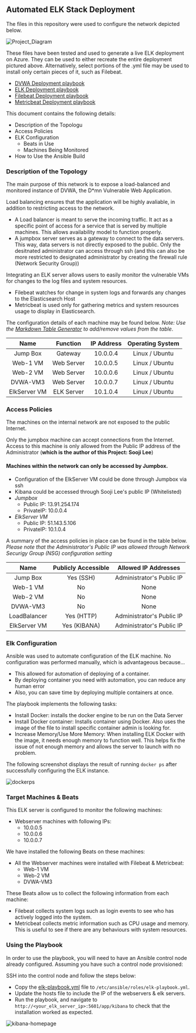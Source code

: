 ## Automated ELK Stack Deployment

The files in this repository were used to configure the network depicted below.

![Project_Diagram](../Images/Project_Diagram.png)

These files have been tested and used to generate a live ELK deployment on Azure. They can be used to either recreate the entire deployment pictured above. Alternatively, select portions of the .yml file may be used to install only certain pieces of it, such as Filebeat.

  - [DVWA Deployment playbook](../Resources/dvwa-playbook.yml)
  - [ELK Deployment playbook](../Resources/elk-playbook.yml)
  - [Filebeat Deployment playbook](../Resources/filebeat-playbook.yml)
  - [Metricbeat Deployment playbook](../Resources/metricbeat-playbook.yml)

This document contains the following details:
- Description of the Topologu
- Access Policies
- ELK Configuration
  - Beats in Use
  - Machines Being Monitored
- How to Use the Ansible Build


### Description of the Topology

The main purpose of this network is to expose a load-balanced and monitored instance of DVWA, the D*mn Vulnerable Web Application.

Load balancing ensures that the application will be highly avaliable, in addition to restricting access to the network.

- A Load balancer is meant to serve the incoming traffic. It act as a specific point of access for a service that is served by multiple machines. This allows availability model to function properly.
- A jumpbox server serves as a gateway to connect to the data servers. This way, data servers is not directly exposed to the public. Only the desitnated administrator can access through ssh (and this can also be more restricted to designated administrator by creating the firewall rule (Network Security Group))


Integrating an ELK server allows users to easily monitor the vulnerable VMs for changes to the log files and system resources.

- Filebeat watches for change in system logs and forwards any changes to the Elasticsearch Host
- Metricbeat is used only for gathering metrics and system resources usage to display in Elasticsearch.


The configuration details of each machine may be found below.
_Note: Use the [Markdown Table Generator](http://www.tablesgenerator.com/markdown_tables) to add/remove values from the table_.

| Name         | Function   | IP Address|Operating System |
|:------------:|:----------:|:---------:|:---------------:|
| Jump Box     | Gateway    | 10.0.0.4  | Linux / Ubuntu  |
| Web-1 VM     | Web Server | 10.0.0.5  | Linux / Ubuntu  |
|    Web-2 VM  | Web Server | 10.0.0.6  | Linux / Ubuntu  |
|   DVWA-VM3   | Web Server | 10.0.0.7  | Linux / Ubuntu  |
| ElkServer VM | ELK Server | 10.1.0.4  | Linux / Ubuntu  |

### Access Policies

The machines on the internal network are not exposed to the public Internet. 

Only the jumpbox machine can accept connections from the Internet. Access to this machine is only allowed from the Public IP address of the Administrator (**which is the author of this Project: Sooji Lee**)


#### Machines within the network can only be accessed by Jumpbox.
- Configuration of the ElkServer VM could be done through Jumpbox via ssh
- Kibana could be accessed through Sooji Lee's public IP (Whitelisted)
- *Jumpbox*
  - Public IP: 13.91.254.174
  - PrivateIP: 10.0.0.4
- *ElkServer VM*
  - Public IP: 51.143.5.106
  - PrivateIP: 10.1.0.4


A summary of the access policies in place can be found in the table below. </br>
*Please note that the Administrator's Public IP was allowed through Network Securigy Group (NSG) configuration setting*

| Name     | Publicly Accessible | Allowed IP Addresses |
|:--------:|:-------------------:|:--------------------:|
| Jump Box | Yes (SSH)           | Administrator's Public IP   |
| Web-1 VM |     No              |          None        |
| Web-2 VM |        No           |          None        |
| DVWA-VM3 |          No         |          None        |
| LoadBalancer |    Yes (HTTP)   |  Administrator's Public IP  |
| ElkServer VM |  Yes (KIBANA)   |  Administrator's Public IP  |


### Elk Configuration

Ansible was used to automate configuration of the ELK machine. No configuration was performed manually, which is advantageous because...
- This allowed for automation of deploying of a container.
- By deploying container you need with automation, you can reduce any human error
- Also, you can save time by deploying multiple containers at once.

The playbook implements the following tasks:
- Install Docker: installs the docker engine to be run on the Data Server
- Install Docker container: Installs container using Docker. Also uses the image of the file to install specific container admin is looking for.
- Increase Memory/Use More Memory: When installing ELK Docker with the image, it needs enough memory to function well. This helps fix the issue of not enough memory and allows the server to launch with no problem.

The following screenshot displays the result of running `docker ps` after successfully configuring the ELK instance.

![dockerps](../Images/dockerps.png)

### Target Machines & Beats
This ELK server is configured to monitor the following machines:
- Webserver machines with following IPs:
  - 10.0.0.5
  - 10.0.0.6
  - 10.0.0.7

We have installed the following Beats on these machines:
- All the Webserver machines were installed with Filebeat & Metricbeat:
  - Web-1 VM
  - Web-2 VM
  - DVWA-VM3

These Beats allow us to collect the following information from each machine:
- Filebeat collects system logs such as login events to see who has actively logged into the system.
- Metricbeat collects metric information such as CPU usage and memory. This is useful to see if there are any behaviours with system resources.

### Using the Playbook
In order to use the playbook, you will need to have an Ansible control node already configured. Assuming you have such a control node provisioned: 

SSH into the control node and follow the steps below:
- Copy the [elk-playbook.yml](../Resources/elk-playbook.yml) file to `/etc/ansible/roles/elk-playbook.yml`.
- Update the hosts file to include the IP of the webservers & elk servers.
- Run the playbook, and navigate to `http://<your_elk_server_ip>:5601/app/kibana` to check that the installation worked as expected.

![kibana-homepage](../Image/kibana-homepage)